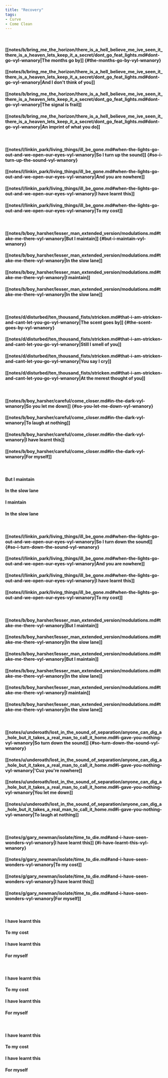 ```yaml
---
title: "Recovery"
tags:
- Curve
- Come Clean
---
```

&nbsp;
#### [[notes/b/bring_me_the_horizon/there_is_a_hell_believe_me_ive_seen_it_there_is_a_heaven_lets_keep_it_a_secret/dont_go_feat_lights.md#dont-go-vyl-wnanory|The months go by]] {#the-months-go-by-vyl-wnanory}
#### [[notes/b/bring_me_the_horizon/there_is_a_hell_believe_me_ive_seen_it_there_is_a_heaven_lets_keep_it_a_secret/dont_go_feat_lights.md#dont-go-vyl-wnanory|And I don't think of you]]
#### [[notes/b/bring_me_the_horizon/there_is_a_hell_believe_me_ive_seen_it_there_is_a_heaven_lets_keep_it_a_secret/dont_go_feat_lights.md#dont-go-vyl-wnanory|The signal is frail]]
#### [[notes/b/bring_me_the_horizon/there_is_a_hell_believe_me_ive_seen_it_there_is_a_heaven_lets_keep_it_a_secret/dont_go_feat_lights.md#dont-go-vyl-wnanory|An imprint of what you do]]
&nbsp;
#### [[notes/l/linkin_park/living_things/ill_be_gone.md#when-the-lights-go-out-and-we-open-our-eyes-vyl-wnanory|So I turn up the sound]] {#so-i-turn-up-the-sound-vyl-wnanory}
#### [[notes/l/linkin_park/living_things/ill_be_gone.md#when-the-lights-go-out-and-we-open-our-eyes-vyl-wnanory|And you are nowhere]]
#### [[notes/l/linkin_park/living_things/ill_be_gone.md#when-the-lights-go-out-and-we-open-our-eyes-vyl-wnanory|I have learnt this]]
#### [[notes/l/linkin_park/living_things/ill_be_gone.md#when-the-lights-go-out-and-we-open-our-eyes-vyl-wnanory|To my cost]]
&nbsp;
#### [[notes/b/boy_harsher/lesser_man_extended_version/modulations.md#take-me-there-vyl-wnanory|But I maintain]] {#but-i-maintain-vyl-wnanory}
#### [[notes/b/boy_harsher/lesser_man_extended_version/modulations.md#take-me-there-vyl-wnanory|In the slow lane]]
#### [[notes/b/boy_harsher/lesser_man_extended_version/modulations.md#take-me-there-vyl-wnanory|I maintain]]
#### [[notes/b/boy_harsher/lesser_man_extended_version/modulations.md#take-me-there-vyl-wnanory|In the slow lane]]
&nbsp;
#### [[notes/d/disturbed/ten_thousand_fists/stricken.md#that-i-am-stricken-and-cant-let-you-go-vyl-wnanory|The scent goes by]] {#the-scent-goes-by-vyl-wnanory}
#### [[notes/d/disturbed/ten_thousand_fists/stricken.md#that-i-am-stricken-and-cant-let-you-go-vyl-wnanory|Still I smell of you]]
#### [[notes/d/disturbed/ten_thousand_fists/stricken.md#that-i-am-stricken-and-cant-let-you-go-vyl-wnanory|You say I cry]]
#### [[notes/d/disturbed/ten_thousand_fists/stricken.md#that-i-am-stricken-and-cant-let-you-go-vyl-wnanory|At the merest thought of you]]
&nbsp;
#### [[notes/b/boy_harsher/careful/come_closer.md#in-the-dark-vyl-wnanory|So you let me down]] {#so-you-let-me-down-vyl-wnanory}
#### [[notes/b/boy_harsher/careful/come_closer.md#in-the-dark-vyl-wnanory|To laugh at nothing]]
#### [[notes/b/boy_harsher/careful/come_closer.md#in-the-dark-vyl-wnanory|I have learnt this]]
#### [[notes/b/boy_harsher/careful/come_closer.md#in-the-dark-vyl-wnanory|For myself]]
&nbsp;
#### But I maintain
#### In the slow lane
#### I maintain
#### In the slow lane
&nbsp;
#### [[notes/l/linkin_park/living_things/ill_be_gone.md#when-the-lights-go-out-and-we-open-our-eyes-vyl-wnanory|So I turn down the sound]] {#so-i-turn-down-the-sound-vyl-wnanory}
#### [[notes/l/linkin_park/living_things/ill_be_gone.md#when-the-lights-go-out-and-we-open-our-eyes-vyl-wnanory|And you are nowhere]]
#### [[notes/l/linkin_park/living_things/ill_be_gone.md#when-the-lights-go-out-and-we-open-our-eyes-vyl-wnanory|I have learnt this]]
#### [[notes/l/linkin_park/living_things/ill_be_gone.md#when-the-lights-go-out-and-we-open-our-eyes-vyl-wnanory|To my cost]]
&nbsp;
#### [[notes/b/boy_harsher/lesser_man_extended_version/modulations.md#take-me-there-vyl-wnanory|But I maintain]]
#### [[notes/b/boy_harsher/lesser_man_extended_version/modulations.md#take-me-there-vyl-wnanory|In the slow lane]]
#### [[notes/b/boy_harsher/lesser_man_extended_version/modulations.md#take-me-there-vyl-wnanory|But I maintain]]
#### [[notes/b/boy_harsher/lesser_man_extended_version/modulations.md#take-me-there-vyl-wnanory|In the slow lane]]
#### [[notes/b/boy_harsher/lesser_man_extended_version/modulations.md#take-me-there-vyl-wnanory|I maintain]]
#### [[notes/b/boy_harsher/lesser_man_extended_version/modulations.md#take-me-there-vyl-wnanory|In the slow lane]]
&nbsp;
#### [[notes/u/underoath/lost_in_the_sound_of_separation/anyone_can_dig_a_hole_but_it_takes_a_real_man_to_call_it_home.md#i-gave-you-nothing-vyl-wnanory|So turn down the sound]] {#so-turn-down-the-sound-vyl-wnanory}
#### [[notes/u/underoath/lost_in_the_sound_of_separation/anyone_can_dig_a_hole_but_it_takes_a_real_man_to_call_it_home.md#i-gave-you-nothing-vyl-wnanory|'Cuz you're nowhere]]
#### [[notes/u/underoath/lost_in_the_sound_of_separation/anyone_can_dig_a_hole_but_it_takes_a_real_man_to_call_it_home.md#i-gave-you-nothing-vyl-wnanory|You let me down]]
#### [[notes/u/underoath/lost_in_the_sound_of_separation/anyone_can_dig_a_hole_but_it_takes_a_real_man_to_call_it_home.md#i-gave-you-nothing-vyl-wnanory|To laugh at nothing]]
&nbsp;
#### [[notes/g/gary_newman/isolate/time_to_die.md#and-i-have-seen-wonders-vyl-wnanory|I have learnt this]] {#i-have-learnt-this-vyl-wnanory}
#### [[notes/g/gary_newman/isolate/time_to_die.md#and-i-have-seen-wonders-vyl-wnanory|To my cost]]
#### [[notes/g/gary_newman/isolate/time_to_die.md#and-i-have-seen-wonders-vyl-wnanory|I have learnt this]]
#### [[notes/g/gary_newman/isolate/time_to_die.md#and-i-have-seen-wonders-vyl-wnanory|For myself]]
&nbsp;
#### I have learnt this
#### To my cost
#### I have learnt this
#### For myself
&nbsp;
#### I have learnt this
#### To my cost
#### I have learnt this
#### For myself
&nbsp;
#### I have learnt this
#### To my cost
#### I have learnt this
#### For myself
